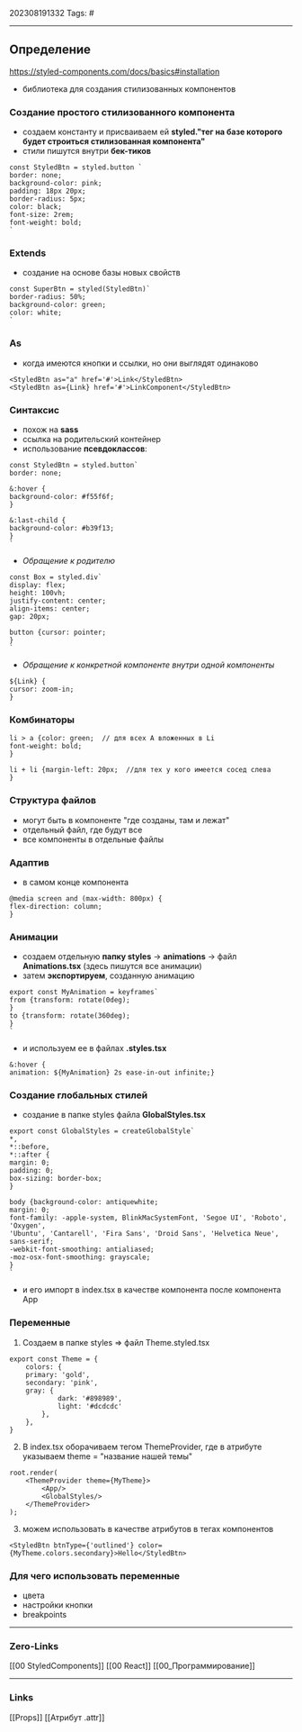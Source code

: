 202308191332
Tags: #

---
## Определение
https://styled-components.com/docs/basics#installation
- библиотека для создания стилизованных компонентов 
### Создание простого стилизованного компонента
- создаем константу и присваиваем ей **styled."тег на базе которого будет строиться стилизованная компонента"**
- стили пишутся внутри **бек-тиков**

```
const StyledBtn = styled.button `
border: none;  
background-color: pink;  
padding: 18px 20px;  
border-radius: 5px;  
color: black;  
font-size: 2rem;  
font-weight: bold;
`
```
### Extends
- создание на основе базы новых свойств
```
const SuperBtn = styled(StyledBtn)`  
border-radius: 50%;  
background-color: green;  
color: white;  
`
```

### As 
- когда имеются кнопки и ссылки, но они выглядят одинаково
```
<StyledBtn as="a" href='#'>Link</StyledBtn>  
<StyledBtn as={Link} href='#'>LinkComponent</StyledBtn>
```

### Синтаксис 
- похож на **sass**
- ссылка на родительский контейнер
- использование **псевдоклассов**:
```
const StyledBtn = styled.button`  
border: none;  
  
&:hover {  
background-color: #f55f6f;  
}  
  
&:last-child {  
background-color: #b39f13;  
}  
`
```

- *Обращение к родителю* 
```
const Box = styled.div`  
display: flex;  
height: 100vh;  
justify-content: center;  
align-items: center;  
gap: 20px;  
  
button {cursor: pointer;  
}  
`
```
- *Обращение к конкретной компоненте внутри одной компоненты*
```
${Link} {  
cursor: zoom-in;  
}
```

### Комбинаторы
```
li > a {color: green;  // для всех А вложенных в Li
font-weight: bold;  
}  
  
li + li {margin-left: 20px;  //для тех у кого имеется сосед слева 
}
```

### Структура файлов
- могут быть в компоненте "где созданы, там и лежат"
- отдельный файл, где будут все
- все компоненты в отдельные файлы

### Адаптив 
- в самом конце компонента
```
@media screen and (max-width: 800px) {  
flex-direction: column;  
}
```

### Анимации
- создаем отдельную **папку styles** -> **animations** -> файл **Animations.tsx** (здесь пишутся все анимации)
- затем **экспортируем**, созданную анимацию 
```
export const MyAnimation = keyframes`  
from {transform: rotate(0deg);  
}  
to {transform: rotate(360deg);  
}  
`
```
- и используем ее в файлах **.styles.tsx** 
```
&:hover {  
animation: ${MyAnimation} 2s ease-in-out infinite;}
```

### Создание глобальных стилей
- создание в папке styles файла **GlobalStyles.tsx**
```
export const GlobalStyles = createGlobalStyle`  
*,  
*::before,  
*::after {  
margin: 0;  
padding: 0;  
box-sizing: border-box;  
}  
  
body {background-color: antiquewhite;  
margin: 0;  
font-family: -apple-system, BlinkMacSystemFont, 'Segoe UI', 'Roboto', 'Oxygen',  
'Ubuntu', 'Cantarell', 'Fira Sans', 'Droid Sans', 'Helvetica Neue',  
sans-serif;  
-webkit-font-smoothing: antialiased;  
-moz-osx-font-smoothing: grayscale;  
}  
`
```
- и его импорт в index.tsx в качестве компонента после компонента App
### Переменные 
1. Создаем в папке styles => файл Theme.styled.tsx
```
export const Theme = {  
	colors: {  
	primary: 'gold',  
	secondary: 'pink',  
	gray: {  
			dark: '#898989',  
			light: '#dcdcdc'  
		},  
	},  
}
```
2. В index.tsx оборачиваем тегом ThemeProvider, где в атрибуте указываем theme = "название нашей темы"
```
root.render(  
	<ThemeProvider theme={MyTheme}>  
		<App/>  
		<GlobalStyles/>  
	</ThemeProvider>  
);
```
3. можем использовать в качестве атрибутов в тегах компонентов 
```
<StyledBtn btnType={'outlined'} color={MyTheme.colors.secondary}>Hello</StyledBtn>
```

### Для чего использовать переменные
- цвета
- настройки кнопки 
- breakpoints


---
### Zero-Links
[[00 StyledComponents]]
[[00 React]]
[[00_Программирование]]

---
### Links
[[Props]]
[[Атрибут .attr]]